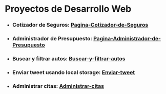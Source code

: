 # Proyectos de Desarrollo Web
- <h3> Cotizador de Seguros: <a href='https://sweet-gumption-bd275d.netlify.app/'> Pagina-Cotizador-de-Seguros</a> </h3>
- <h3> Administrador de Presupuesto: <a href='https://courageous-starlight-0fee74.netlify.app/'> Pagina-Administrador-de-Presupuesto</a> </h3>
- <h3> Buscar y filtrar autos: <a href= 'https://subtle-begonia-50ea0a.netlify.app/'> Buscar-y-filtrar-autos </a> </h3>
- <h3> Enviar tweet usando local storage: <a href='https://imaginative-gecko-e87c33.netlify.app/'> Enviar-tweet</a> </h3>
- <h3> Administrar citas: <a href='https://grand-chebakia-da2b2c.netlify.app/'> Administrar-citas </a> </h3>
